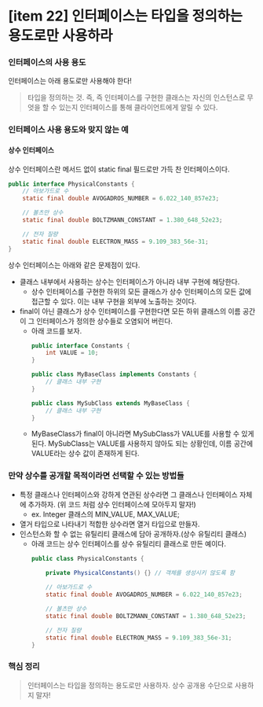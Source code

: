 # [item 22] 인터페이스는 타입을 정의하는 용도로만 사용하라

### 인터페이스의 사용 용도
인터페이스는 아래 용도로만 사용해야 한다!
> 타입을 정의하는 것. 즉, 즉 인터페이스를 구현한 클래스는 자신의 인스턴스로 무엇을 할 수 있는지 인터페이스를 통해 클라이언트에게 알릴 수 있다.

### 인터페이스 사용 용도와 맞지 않는 예
#### 상수 인터페이스
상수 인터페이스란 메서드 없이 static final 필드로만 가득 찬 인터페이스이다.
```java
public interface PhysicalConstants {
	// 아보가드로 수
	static final double AVOGADROS_NUMBER = 6.022_140_857e23;

	// 볼츠만 상수
	static final double BOLTZMANN_CONSTANT = 1.380_648_52e23;

	// 전자 질량
	static final double ELECTRON_MASS = 9.109_383_56e-31;
}
```
상수 인터페이스는 아래와 같은 문제점이 있다.
* 클래스 내부에서 사용하는 상수는 인터페이스가 아니라 내부 구현에 해당한다.
  * 상수 인터페이스를 구현한 하위의 모든 클래스가 상수 인터페이스의 모든 값에 접근할 수 있다. 이는 내부 구현을 외부에 노출하는 것이다.
* final이 아닌 클래스가 상수 인터페이스를 구현한다면 모든 하위 클래스의 이름 공간이 그 인터페이스가 정의한 상수들로 오염되어 버린다.
  * 아래 코드를 보자.
    ```java
    public interface Constants {
        int VALUE = 10;
    }
    
    public class MyBaseClass implements Constants {
        // 클래스 내부 구현
    }
    
    public class MySubClass extends MyBaseClass {
        // 클래스 내부 구현 
    }
    ```
  * MyBaseClass가 final이 아니라면 MySubClass가 VALUE를 사용할 수 있게 된다. MySubClass는 VALUE를 사용하지 않아도 되는 상황인데, 이름 공간에 VALUE라는 상수 값이 존재하게 된다.


### 만약 상수를 공개할 목적이라면 선택할 수 있는 방법들
* 특정 클래스나 인터페이스와 강하게 연관된 상수라면 그 클래스나 인터페이스 자체에 추가하자. (위 코드 처럼 상수 인터페이스에 모아두지 말자!)
    * ex. Integer 클래스의 MIN_VALUE, MAX_VALUE;
* 열거 타입으로 나타내기 적합한 상수라면 열거 타입으로 만들자.
* 인스턴스화 할 수 없는 유틸리티 클래스에 담아 공개하자.(상수 유틸리티 클래스)
  * 아래 코드는 상수 인터페이스를 상수 유틸리티 클래스로 만든 예이다.
    ```java
    public class PhysicalConstants {
    
        private PhysicalConstants() {} // 객체를 생성시키 않도록 함
        
        // 아보가드로 수
        static final double AVOGADROS_NUMBER = 6.022_140_857e23;
    
        // 볼츠만 상수
        static final double BOLTZMANN_CONSTANT = 1.380_648_52e23;
    
        // 전자 질량
        static final double ELECTRON_MASS = 9.109_383_56e-31;
    }
    ```
### 핵심 정리
> 인터페이스는 타입을 정의하는 용도로만 사용하자. 상수 공개용 수단으로 사용하지 말자!
